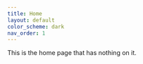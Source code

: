 ```yaml
---
title: Home
layout: default
color_scheme: dark
nav_order: 1
---
```


This is the home page that has nothing on it.